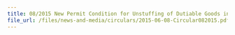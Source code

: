 ```yaml
---
title: 08/2015 New Permit Condition for Unstuffing of Dutiable Goods in LWs and Excise Factories
file_url: /files/news-and-media/circulars/2015-06-08-Circular082015.pdf
---
```

